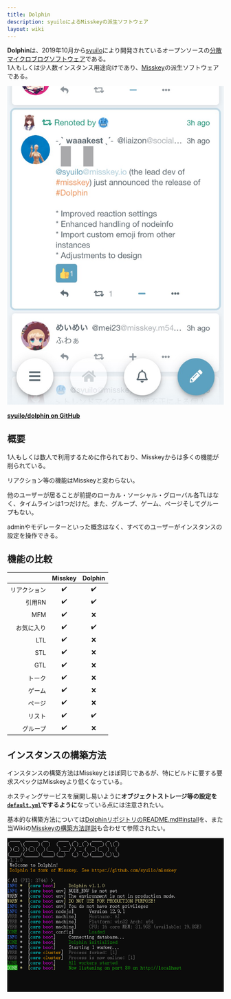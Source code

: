 ```yaml
---
title: Dolphin
description: syuiloによるMisskeyの派生ソフトウェア
layout: wiki
---
```

**Dolphin**は、2019年10月から[syuilo](../../users/syuilo/)により開発されているオープンソースの[分散マイクロブログソフトウェア](../../words/decentralized-social-networking-service/#%E5%88%86%E6%95%A3%E3%83%9E%E3%82%A4%E3%82%AF%E3%83%AD%E3%83%96%E3%83%AD%E3%82%B0%E3%82%BD%E3%83%95%E3%83%88%E3%82%A6%E3%82%A7%E3%82%A2/)である。  
1人もしくは少人数インスタンス用途向けであり、[Misskey](../misskey/)の派生ソフトウェアである。

![スクショ](files/images/imports/2019/11/dolphin-ss.jpg)

**[syuilo/dolphin on GitHub](https://github.com/syuilo/dolphin)**

## 概要
1人もしくは数人で利用するために作られており、Misskeyからは多くの機能が削られている。

リアクション等の機能はMisskeyと変わらない。

他のユーザーが居ることが前提のローカル・ソーシャル・グローバル各TLはなく、タイムラインは1つだけだ。また、グループ、ゲーム、ページそしてグループもない。

adminやモデレーターといった概念はなく、すべてのユーザーがインスタンスの設定を操作できる。

## 機能の比較
|                 | Misskey | Dolphin |
|----------------:|:-------:|:-------:|
| リアクション    | ✔️      | ✔️      |
| 引用RN          | ✔️      | ✔️      |
| MFM             | ✔️      | ❌      |
| お気に入り      | ✔️      | ✔️      |
| LTL             | ✔️      | ❌      |
| STL             | ✔️      | ❌      |
| GTL             | ✔️      | ❌      |
| トーク          | ✔️      | ❌      |
| ゲーム          | ✔️      | ❌      |
| ページ          | ✔️      | ❌      |
| リスト          | ✔️      | ✔️      |
| グループ        | ✔️      | ❌      |

## インスタンスの構築方法
インスタンスの構築方法はMisskeyとほぼ同じであるが、特にビルドに要する要求スペックはMisskeyより低くなっている。

ホスティングサービスを展開し易いように**オブジェクトストレージ等の設定を[`default.yml`](https://github.com/syuilo/dolphin/blob/develop/.config/example.yml)でするように**なっている点には注意されたい。

基本的な構築方法については[DolphinリポジトリのREADME.md#install](https://github.com/syuilo/dolphin#-install)を、また当Wikiの[Misskeyの構築方法詳説](../../../../developers/installation/)も合わせて参照されたい。

![SSH](files/images/imports/2019/11/dolphin-bash.png)
